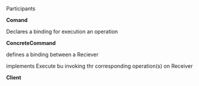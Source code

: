 Participants

**Comand**

Declares a binding for execution an operation

**ConcreteCommand**

defines a binding between a Reciever

implements Execute bu invoking thr corresponding operation(s) on Receiver

**Client**
